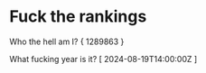 # Fuck the rankings

Who the hell am I?
{ 1289863 }

What fucking year is it?
[ 2024-08-19T14:00:00Z ]
